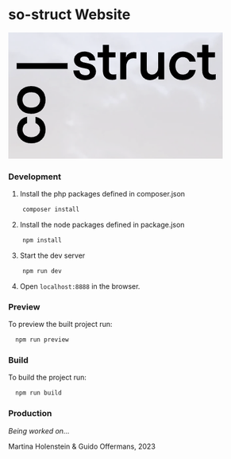 # so-struct Website

<a href="https://co-struct.ch">
  <img src="costruct.png" alt="co-struct">
</a>

### Development

1. Install the php packages defined in composer.json
```bash
    composer install
```
2. Install the node packages defined in package.json
```bash
    npm install
```
3. Start the dev server
```bash
    npm run dev
```
4. Open `localhost:8888` in the browser.

### Preview

To preview the built project run:
```bash
  npm run preview
```

### Build

To build the project run:
```bash
  npm run build
```

### Production
*Being worked on...*


Martina Holenstein & Guido Offermans, 2023

